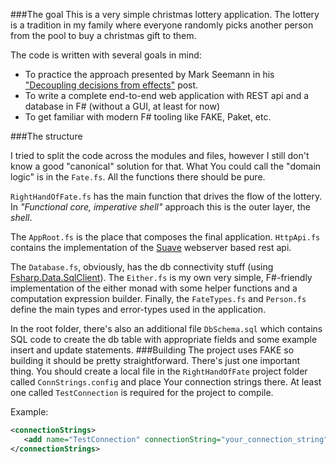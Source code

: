 ###The goal
This is a very simple christmas lottery application. The lottery is a tradition in my family where everyone randomly picks another person from the pool to buy a christmas gift to them.

The code is written with several goals in mind:

* To practice the approach presented by Mark Seemann in his ["Decoupling decisions from effects"](http://blog.ploeh.dk/2016/09/26/decoupling-decisions-from-effects/) post.
* To write a complete end-to-end web application with REST api and a database in F# (without a GUI, at least for now)
* To get familiar with modern F# tooling like FAKE, Paket, etc.

###The structure

I tried to split the code across the modules and files, however I still don't know a good "canonical" solution for that.
What You could call the "domain logic" is in the `Fate.fs`. All the functions there should be pure.

`RightHandOfFate.fs` has the main function that drives the flow of the lottery. In _"Functional core, imperative shell"_ approach this is the outer layer, the _shell_.

The `AppRoot.fs` is the place that composes the final application. `HttpApi.fs` contains the implementation of the [Suave](http://suave.io) webserver based rest api.

The `Database.fs`, obviously, has the db connectivity stuff (using [Fsharp.Data.SqlClient](http://fsprojects.github.io/FSharp.Data.SqlClient/)).
The `Either.fs` is my own very simple, F#-friendly implementation of the either monad with some helper functions and a computation expression builder. 
Finally, the `FateTypes.fs` and `Person.fs` define the main types and error-types used in the application. 

In the root folder, there's also an additional file `DbSchema.sql` which contains SQL code to create the db table with appropriate fields and some example insert and update statements.
###Building
The project uses FAKE so building it should be pretty straightforward.
There's just one important thing. You should create a local file in the `RightHandOfFate` project folder called `ConnStrings.config` and place Your connection strings there.
At least one called `TestConnection` is required for the project to compile.

Example:
```XML
<connectionStrings>
   <add name="TestConnection" connectionString="your_connection_string" providerName="System.Data.SqlClient" />
</connectionStrings>
```
